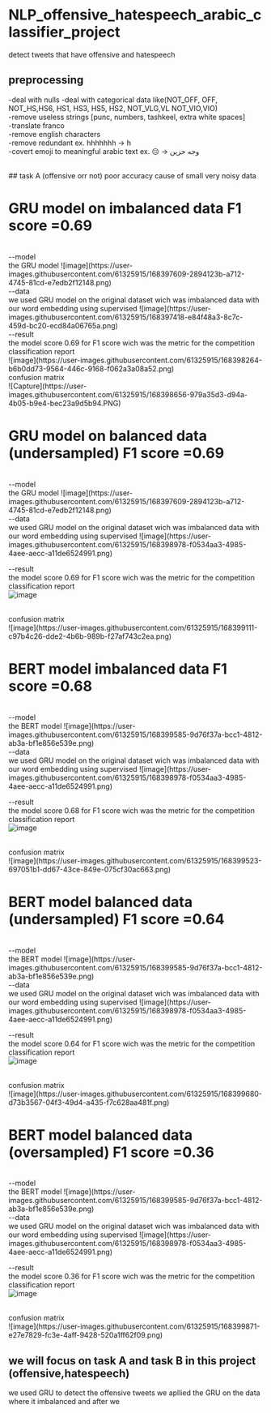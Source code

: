 # NLP_offensive_hatespeech_arabic_classifier_project
detect tweets that have offensive and hatespeech 


## preprocessing
  -deal with nulls
  -deal with categorical data like(NOT_OFF, OFF, NOT_HS,HS6, HS1, HS3, HS5, HS2, NOT_VLG,VL NOT_VIO,VIO) <br>
  -remove useless strings [punc, numbers, tashkeel, extra white spaces]<br>
  -translate franco <br>
  -remove english characters<br>
  -remove redundant ex. hhhhhhh -> h <br>
  -covert emoji to meaningful arabic text ex. 😔 -> وجه حزين



<br>
## task A (offensive orr not) poor accuracy cause of small very noisy data

# GRU model on imbalanced data   F1 score =0.69
<br>
--model <br>
the GRU model
![image](https://user-images.githubusercontent.com/61325915/168397609-2894123b-a712-4745-81cd-e7edb2f12148.png)

<br>
--data  <br>
we used GRU model on the original dataset wich was imbalanced data with our word embedding using supervised 
![image](https://user-images.githubusercontent.com/61325915/168397418-e84f48a3-8c7c-459d-bc20-ecd84a06765a.png)
<br>
--result  <br>
the model score 0.69 for F1 score wich was the metric for the competition <br>
classification report
<br>![image](https://user-images.githubusercontent.com/61325915/168398264-b6b0dd73-9564-446c-9168-f062a3a08a52.png)

<br>
confusion matrix <br>
![Capture](https://user-images.githubusercontent.com/61325915/168398656-979a35d3-d94a-4b05-b9e4-bec23a9d5b94.PNG)




# GRU model on balanced data (undersampled)  F1 score =0.69
<br>
--model <br>
the GRU model
![image](https://user-images.githubusercontent.com/61325915/168397609-2894123b-a712-4745-81cd-e7edb2f12148.png)

<br>
--data  <br>
we used GRU model on the original dataset wich was imbalanced data with our word embedding using supervised 
![image](https://user-images.githubusercontent.com/61325915/168398978-f0534aa3-4985-4aee-aecc-a11de6524991.png)<br>

--result  <br>
the model score 0.69 for F1 score wich was the metric for the competition <br>
classification report
<br>![image](https://user-images.githubusercontent.com/61325915/168399088-04ba68fd-0646-44be-8378-2c43712aed0b.png)

<br>
confusion matrix <br>
![image](https://user-images.githubusercontent.com/61325915/168399111-c97b4c26-dde2-4b6b-989b-f27af743c2ea.png)
<br>






# BERT model imbalanced data  F1 score =0.68
<br>
--model <br>
the BERT model
![image](https://user-images.githubusercontent.com/61325915/168399585-9d76f37a-bcc1-4812-ab3a-bf1e856e539e.png)

<br>
--data  <br>
we used GRU model on the original dataset wich was imbalanced data with our word embedding using supervised 
![image](https://user-images.githubusercontent.com/61325915/168398978-f0534aa3-4985-4aee-aecc-a11de6524991.png)<br>

--result  <br>
the model score 0.68 for F1 score wich was the metric for the competition <br>
classification report
<br>![image](https://user-images.githubusercontent.com/61325915/168399500-a715651f-8733-49f9-b7c3-5f62e522b824.png)

<br>
confusion matrix <br>
![image](https://user-images.githubusercontent.com/61325915/168399523-697051b1-dd67-43ce-849e-075cf30ac663.png)
<br>





# BERT model balanced data (undersampled)  F1 score =0.64
<br>
--model <br>
the BERT model
![image](https://user-images.githubusercontent.com/61325915/168399585-9d76f37a-bcc1-4812-ab3a-bf1e856e539e.png)

<br>
--data  <br>
we used GRU model on the original dataset wich was imbalanced data with our word embedding using supervised 
![image](https://user-images.githubusercontent.com/61325915/168398978-f0534aa3-4985-4aee-aecc-a11de6524991.png)<br>

--result  <br>
the model score 0.64 for F1 score wich was the metric for the competition <br>
classification report
<br>![image](https://user-images.githubusercontent.com/61325915/168399659-b4b06eb4-88d4-4b9e-b8dc-25f408957e7c.png)


<br>
confusion matrix <br>
![image](https://user-images.githubusercontent.com/61325915/168399680-d73b3567-04f3-49d4-a435-f7c628aa481f.png)
<br>







# BERT model balanced data (oversampled)  F1 score =0.36 
<br>
--model <br>
the BERT model
![image](https://user-images.githubusercontent.com/61325915/168399585-9d76f37a-bcc1-4812-ab3a-bf1e856e539e.png)

<br>
--data  <br>
we used GRU model on the original dataset wich was imbalanced data with our word embedding using supervised 
![image](https://user-images.githubusercontent.com/61325915/168398978-f0534aa3-4985-4aee-aecc-a11de6524991.png)<br>

--result  <br>
the model score 0.36 for F1 score wich was the metric for the competition <br>
classification report
<br>![image](https://user-images.githubusercontent.com/61325915/168399848-2682161f-0ce4-4cc8-931e-48fc14b004ab.png)


<br>
confusion matrix <br>
![image](https://user-images.githubusercontent.com/61325915/168399871-e27e7829-fc3e-4aff-9428-520a1ff62f09.png)
<br>




## we will focus on task A and task B in this project (offensive,hatespeech)



we used GRU to detect the offensive tweets we apllied the GRU on the data where it imbalanced and after we 
  
